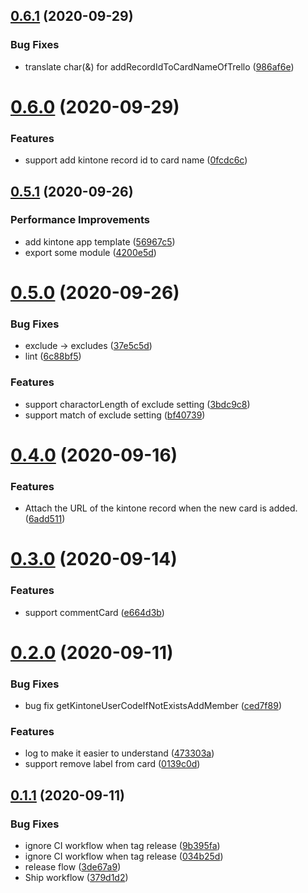 ## [0.6.1](https://github.com/korosuke613/trekin/compare/v0.6.0...v0.6.1) (2020-09-29)


### Bug Fixes

* translate char(&) for addRecordIdToCardNameOfTrello ([986af6e](https://github.com/korosuke613/trekin/commit/986af6edb27d7c59137295219e2cc23d2ce16ef4))



# [0.6.0](https://github.com/korosuke613/trekin/compare/v0.5.1...v0.6.0) (2020-09-29)


### Features

* support add kintone record id to card name ([0fcdc6c](https://github.com/korosuke613/trekin/commit/0fcdc6ca1c4ec94a80a255517a933fefe6c2cf84))



## [0.5.1](https://github.com/korosuke613/trekin/compare/v0.4.0...v0.5.1) (2020-09-26)


### Performance Improvements

* add kintone app template ([56967c5](https://github.com/korosuke613/trekin/commit/56967c59f7b8c6037d37513732e6cd4db78a424b))
* export some module ([4200e5d](https://github.com/korosuke613/trekin/commit/4200e5d1360bb44778c5df13e92e9541aa79e349))



# [0.5.0](https://github.com/korosuke613/trekin/compare/v0.4.0...v0.5.0) (2020-09-26)


### Bug Fixes

* exclude -> excludes ([37e5c5d](https://github.com/korosuke613/trekin/commit/37e5c5d28b269809649f5fd8beee22d6dc99b76a))
* lint ([6c88bf5](https://github.com/korosuke613/trekin/commit/6c88bf51912673f29fe2378284927dd9112eb93a))


### Features

* support charactorLength of exclude setting ([3bdc9c8](https://github.com/korosuke613/trekin/commit/3bdc9c8c9efdfe78e6c28470ea05a4ba50de2b42))
* support match of exclude setting ([bf40739](https://github.com/korosuke613/trekin/commit/bf40739d65de4e274a2a98bc9ef2716b0528aae3))



# [0.4.0](https://github.com/korosuke613/trekin/compare/v0.3.0...v0.4.0) (2020-09-16)


### Features

* Attach the URL of the kintone record when the new card is added. ([6add511](https://github.com/korosuke613/trekin/commit/6add511568c1e5e9a60fa99881a8d5448a87e8bb))



# [0.3.0](https://github.com/korosuke613/trekin/compare/v0.2.0...v0.3.0) (2020-09-14)


### Features

* support commentCard ([e664d3b](https://github.com/korosuke613/trekin/commit/e664d3be62b567a709fa83131ef43c36423b3bbe))



# [0.2.0](https://github.com/korosuke613/trekin/compare/v0.1.1...v0.2.0) (2020-09-11)


### Bug Fixes

* bug fix getKintoneUserCodeIfNotExistsAddMember ([ced7f89](https://github.com/korosuke613/trekin/commit/ced7f89af219d83c2290a983fa535807bfa135ef))


### Features

* log to make it easier to understand ([473303a](https://github.com/korosuke613/trekin/commit/473303a10b890c2398b8c4db4d5ca7263327b9e6))
* support remove label from card ([0139c0d](https://github.com/korosuke613/trekin/commit/0139c0d85dffd581964550968806d3666229cb03))



## [0.1.1](https://github.com/korosuke613/trekin/compare/v0.1.0...v0.1.1) (2020-09-11)


### Bug Fixes

* ignore CI workflow when tag release ([9b395fa](https://github.com/korosuke613/trekin/commit/9b395fa672fb3f402d64de78a50220a590faecc1))
* ignore CI workflow when tag release ([034b25d](https://github.com/korosuke613/trekin/commit/034b25dafa8ef6d2d8d5322ba5d9434c73e97d94))
* release flow ([3de67a9](https://github.com/korosuke613/trekin/commit/3de67a949ad2075b069aad843adddd693346a22b))
* Ship workflow ([379d1d2](https://github.com/korosuke613/trekin/commit/379d1d2778d00af3b5501e42f76cef895c262b1d))




